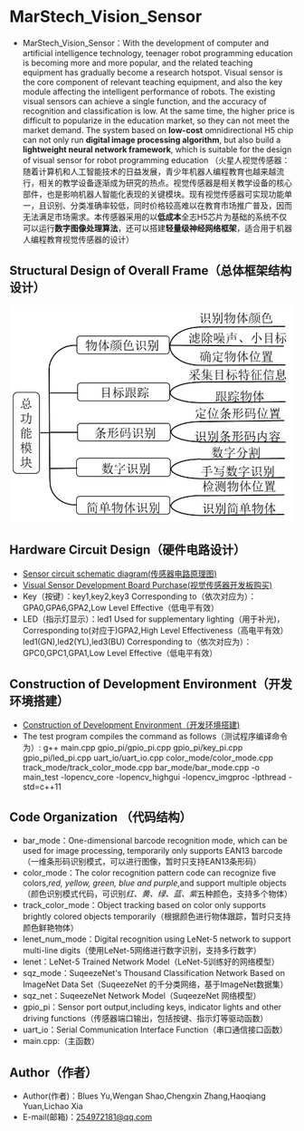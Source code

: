 MarStech_Vision_Sensor
====================================================
   * MarStech_Vision_Sensor：With the development of computer and artificial intelligence technology, teenager robot programming education is becoming more and more popular, and the related teaching equipment has gradually become a research hotspot. Visual sensor is the core component of relevant teaching equipment, and also the key module affecting the intelligent performance of robots. The existing visual sensors can achieve a single function, and the accuracy of recognition and classification is low. At the same time, the higher price is difficult to popularize in the education market, so they can not meet the market demand. The system based on **low-cost** omnidirectional H5 chip can not only run **digital image processing algorithm**, but also build a **lightweight neural network framework**, which is suitable for the design of visual sensor for robot programming education
    （火星人视觉传感器：随着计算机和人工智能技术的日益发展，青少年机器人编程教育也越来越流行，相关的教学设备逐渐成为研究的热点。视觉传感器是相关教学设备的核心部件，也是影响机器人智能化表现的关键模块。现有视觉传感器可实现功能单一，且识别、分类准确率较低，同时价格较高难以在教育市场推广普及，因而无法满足市场需求。本传感器采用的以**低成本**全志H5芯片为基础的系统不仅可以运行**数字图像处理算法**，还可以搭建**轻量级神经网络框架**，适合用于机器人编程教育视觉传感器的设计）
    
Structural Design of Overall Frame（总体框架结构设计）
-----------------------------------------------------
![Overall-Frame](https://github.com/BluesYu/MarStech_Vision_Sensor/blob/master/Overall%20design%20drawing.jpg)

Hardware Circuit Design（硬件电路设计）
-------------------------------------
* [Sensor circuit schematic diagram(传感器电路原理图)](https://github.com/BluesYu/MarStech_Vision_Sensor/blob/master/MarStech_Vision_Sensor_Pcb.pdf)
* [Visual Sensor Development Board Purchase(视觉传感器开发板购买)](https://www.imarsclub.com/web/index)
* Key（按键）：key1,key2,key3 Corresponding to（依次对应为）：GPA0,GPA6,GPA2,Low Level Effective（低电平有效）
* LED（指示灯显示）：led1 Used for supplementary lighting（用于补光)，Corresponding to(对应于)GPA2,High Level Effectiveness（高电平有效）
              led1(GN),led2(YL),led3(BU) Corresponding to（依次对应为）：GPC0,GPC1,GPA1,Low Level Effective（低电平有效）

Construction of Development Environment（开发环境搭建）
-----------------------------------------------------
 * [Construction of Development Environment（开发环境搭建)](https://blog.csdn.net/bluesyxx/article/details/85255634#commentsedit)
 * The test program compiles the command as follows（测试程序编译命令为）:
g++ main.cpp gpio_pi/gpio_pi.cpp gpio_pi/key_pi.cpp gpio_pi/led_pi.cpp  uart_io/uart_io.cpp  color_mode/color_mode.cpp track_mode/track_color_mode.cpp bar_mode/bar_mode.cpp -o main_test -lopencv_core -lopencv_highgui -lopencv_imgproc -lpthread -std=c++11


Code Organization （代码结构）
-------------------------------------
* bar_mode：One-dimensional barcode recognition mode, which can be used for image processing, temporarily only supports EAN13 barcode（一维条形码识别模式，可以进行图像，暂时只支持EAN13条形码）
* color_mode：The color recognition pattern code can recognize five colors,*red, yellow, green, blue and purple*,and support multiple objects（颜色识别模式代码，可识别*红、黄、绿、蓝、紫*五种颜色，支持多个物体）
* track_color_mode：Object tracking based on color only supports brightly colored objects temporarily（根据颜色进行物体跟踪，暂时只支持颜色鲜艳物体）
* lenet_num_mode：Digital recognition using LeNet-5 network to support multi-line digits（使用LeNet-5网络进行数字识别，支持多行数字）
* lenet：LeNet-5 Trained Network Model（LeNet-5训练好的网络模型）
* sqz_mode：SuqeezeNet's Thousand Classification Network Based on ImageNet Data Set（SuqeezeNet 的千分类网络，基于ImageNet数据集）
* sqz_net：SuqeezeNet Network Model（SuqeezeNet 网络模型）
* gpio_pi：Sensor port output,including keys, indicator lights and other driving functions（传感器端口输出，包括按键、指示灯等驱动函数）
* uart_io：Serial Communication Interface Function（串口通信接口函数）
* main.cpp:（主函数）

Author（作者）
-------------------------------------
* Author(作者)：Blues Yu,Wengan Shao,Chengxin Zhang,Haoqiang Yuan,Lichao Xia  
* E-mail(邮箱)：254972181@qq.com
